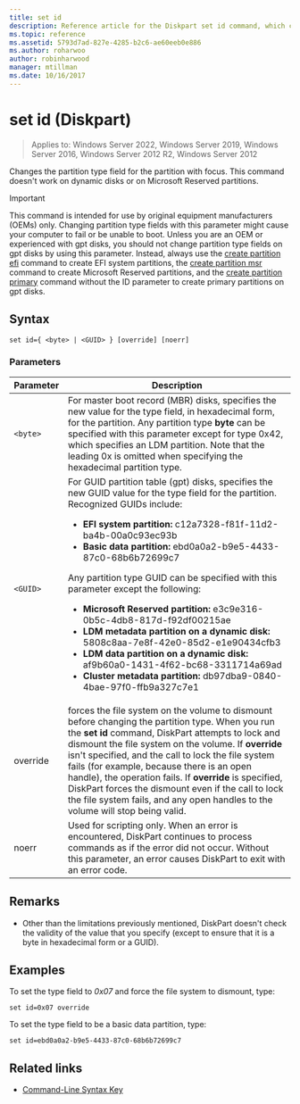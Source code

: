 ```yaml
---
title: set id
description: Reference article for the Diskpart set id command, which changes the partition type field for the partition with focus.
ms.topic: reference
ms.assetid: 5793d7ad-827e-4285-b2c6-ae60eeb0e886
ms.author: roharwoo
author: robinharwood
manager: mtillman
ms.date: 10/16/2017
---
```


# set id (Diskpart)

>Applies to: Windows Server 2022, Windows Server 2019, Windows Server 2016, Windows Server 2012 R2, Windows Server 2012

Changes the partition type field for the partition with focus. This command doesn't work on dynamic disks or on Microsoft Reserved partitions.

> [!IMPORTANT]
> This command is intended for use by original equipment manufacturers (OEMs) only. Changing partition type fields with this parameter might cause your computer to fail or be unable to boot. Unless you are an OEM or experienced with gpt disks, you should not change partition type fields on gpt disks by using this parameter. Instead, always use the [create partition efi](create-partition-efi.md) command to create EFI system partitions, the [create partition msr](create-partition-msr.md) command to create Microsoft Reserved partitions, and the [create partition primary](create-partition-primary.md) command without the ID parameter to create primary partitions on gpt disks.

## Syntax

```
set id={ <byte> | <GUID> } [override] [noerr]
```

### Parameters

| Parameter | Description |
|--|--|
| `<byte>` | For master boot record (MBR) disks, specifies the new value for the type field, in hexadecimal form, for the partition. Any partition type **byte** can be specified with this parameter except for type 0x42, which specifies an LDM partition. Note that the leading  0x is omitted when specifying the hexadecimal partition type. |
| `<GUID>` | For GUID partition table (gpt) disks, specifies the new GUID value for the type field for the partition. Recognized GUIDs include:<ul><li>**EFI system partition:** c12a7328-f81f-11d2-ba4b-00a0c93ec93b</li><li>**Basic data partition:** ebd0a0a2-b9e5-4433-87c0-68b6b72699c7</li></ul>Any partition type GUID can be specified with this parameter except the following:<ul><li>**Microsoft Reserved partition:** e3c9e316-0b5c-4db8-817d-f92df00215ae</li><li>**LDM metadata partition on a dynamic disk:** 5808c8aa-7e8f-42e0-85d2-e1e90434cfb3</li><li>**LDM data partition on a dynamic disk:** af9b60a0-1431-4f62-bc68-3311714a69ad</li><li>**Cluster metadata partition:** db97dba9-0840-4bae-97f0-ffb9a327c7e1</li></ul> |
| override | forces the file system on the volume to dismount before changing the partition type. When you run the **set id** command, DiskPart attempts to lock and dismount the file system on the volume. If **override** isn't specified, and the call to lock the file system fails (for example, because there is an open handle), the operation fails. If **override** is specified, DiskPart forces the dismount even if the call to lock the file system fails, and any open handles to the volume will stop being valid. |
| noerr | Used for scripting only. When an error is encountered, DiskPart continues to process commands as if the error did not occur. Without this parameter, an error causes DiskPart to exit with an error code. |

## Remarks

- Other than the limitations previously mentioned, DiskPart doesn't check the validity of the value that you specify (except to ensure that it is a byte in hexadecimal form or a GUID).

## Examples

To set the type field to *0x07* and force the file system to dismount, type:

```
set id=0x07 override
```

To set the type field to be a basic data partition, type:

```
set id=ebd0a0a2-b9e5-4433-87c0-68b6b72699c7
```

## Related links

- [Command-Line Syntax Key](command-line-syntax-key.md)
